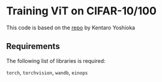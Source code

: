 # Training ViT on CIFAR-10/100

This code is based on the [repo](https://github.com/kentaroy47/vision-transformers-cifar10/tree/main) by Kentaro Yoshioka

## Requirements

The following list of libraries is required:

`torch`, `torchvision`, `wandb`, `einops`
